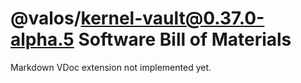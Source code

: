 # @valos/kernel-vault@0.37.0-alpha.5 Software Bill of Materials

Markdown VDoc extension not implemented yet.
